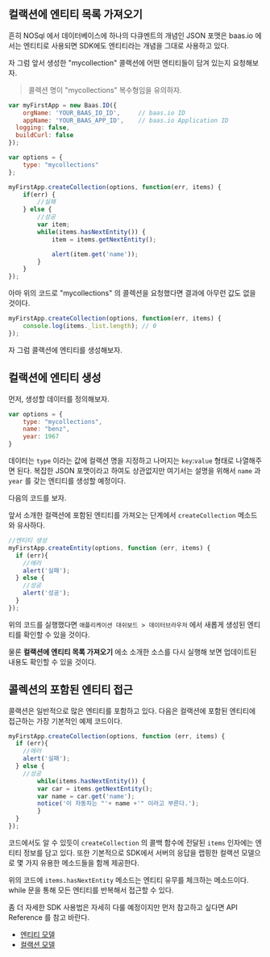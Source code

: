 ## 컬랙션에 엔티티 목록 가져오기

흔히 NOSql 에서 데이터베이스에 하나의 다큐멘트의 개념인 JSON 포맷은 baas.io 에서는 엔티티로 사용되면 SDK에도 엔티티라는 개념을 그대로 사용하고 있다.

자 그럼 앞서 생성한 "mycollection" 콜랙션에 어떤 엔티티들이 담겨 있는지 요청해보자.

> 콜렉션 명이 "mycollections" 복수형임을 유의하자.


``` js
var myFirstApp = new Baas.IO({
	orgName: 'YOUR_BAAS_IO_ID',		// baas.io ID
	appName: 'YOUR_BAAS_APP_ID',	// baas.io Application ID
  logging: false,
  buildCurl: false
});

var options = {
	type: "mycollections"
};

myFirstApp.createCollection(options, function(err, items) {
	if(err) {
		//실패
	} else {
		//성공
		var item;
		while(items.hasNextEntity()) {
			item = items.getNextEntity();

			alert(item.get('name'));
		}
	}
});
```

아마 위의 코드로 "mycollections" 의 콜렉션을 요청했다면 결과에 아무런 값도 없을 것이다.

``` js
myFirstApp.createCollection(options, function(err, items) {
	console.log(items._list.length); // 0
});
```

자 그럼 콜랙션에 엔티티를 생성해보자.

## 컬랙션에 엔티티 생성
먼저, 생성할 데이터를 정의해보자.

``` js
var options = {
	type: "mycollections",
	name: "benz",
	year: 1967
}
```

데이터는 `type` 이라는 값에 컬랙션 명을 지정하고 나머지는 `key`:`value` 형태로 나열해주면 된다. 복잡한 JSON 포맷이라고 하여도 상관없지만 여기서는 설명을 위해서 `name` 과 `year` 를 갖는 엔티티를 생성할 예정이다.

다음의 코드를 보자.

앞서 소개한 컬랙션에 포함된 엔티티를 가져오는 단계에서 `createCollection` 메소드와 유사하다.

``` js
//엔티티 생성
myFirstApp.createEntity(options, function (err, items) {
  if (err){
    //에러
    alert('실패');
  } else {
    //성공
    alert('성공');
  }
});
```

위의 코드를 실행했다면 `애플리케이션 대쉬보드 > 데이터브라우저` 에서 새롭게 생성된 엔티티를 확인할 수 있을 것이다.

물론 **컬랙션에 엔티티 목록 가져오기** 에소 소개한 소스를 다시 실행해 보면 업데이트된 내용도 확인할 수 있을 것이다.


## 콜렉션의 포함된 엔티티 접근

콜랙션은 일반적으로 많은 엔티티를 포함하고 있다. 다음은 컬랙션에 포함된 엔티티에 접근하는 가장 기본적인 예제 코드이다.

``` js
myFirstApp.createCollection(options, function (err, items) {
  if (err){
    //에러
    alert('실패');
  } else {
    //성공
		while(items.hasNextEntity()) {
	    var car = items.getNextEntity();
	    var name = car.get('name');
	    notice('이 자동차는 "'+ name +'" 이라고 부른다.');
		}
  }
});
```

코드에서도 알 수 있듯이 `createCollection` 의 콜백 함수에 전달된 `items` 인자에는 엔티티 정보를 담고 있다. 또한 기본적으로 SDK에서 서버의 응답을 랩핑한 컬랙션 모델으로 몇 가지 유용한 메소드들을 함께 제공한다.

위의 코드에 `items.hasNextEntity` 메소드는 엔티티 유무를 체크하는 메소드이다. while 문을 통해 모든 엔티티를 반복해서 접근할 수 있다.

좀 더 자세한 SDK 사용법은 자세히 다룰 예정이지만 먼저 참고하고 싶다면 API Reference 를 참고 바란다.

* [엔티티 모델]()
* [컬랙션 모델]() 